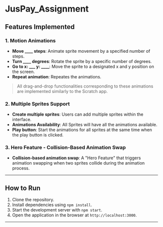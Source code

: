 # JusPay_Assignment

## Features Implemented

### 1. Motion Animations

- **Move ____ steps**: Animate sprite movement by a specified number of steps.
- **Turn ____ degrees**: Rotate the sprite by a specific number of degrees.
- **Go to x: ___ y: ____**: Move the sprite to a designated x and y position on the screen.
- **Repeat animation**: Repeates the animations.

> All drag-and-drop functionalities corresponding to these animations are implemented similarly to the Scratch app.



### 2. Multiple Sprites Support

- **Create multiple sprites**: Users can add multiple sprites within the interface.
- **Animations Availability**: All Sprites will have all the animations available.
- **Play button**: Start the animations for all sprites at the same time when the play button is clicked.



### 3. Hero Feature - Collision-Based Animation Swap

- **Collision-based animation swap**: A "Hero Feature" that triggers animation swapping when two sprites collide during the animation process.




---

## How to Run

1. Clone the repository.
2. Install dependencies using `npm install`.
3. Start the development server with `npm start`.
4. Open the application in the browser at `http://localhost:3000`.

---
